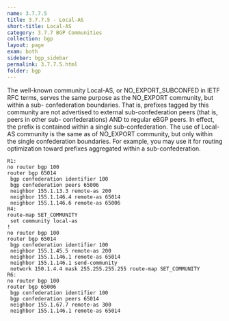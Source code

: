 ```yaml
---
name: 3.7.7.5
title: 3.7.7.5 - Local-AS
short-title: Local-AS
category: 3.7.7 BGP Communities
collection: bgp
layout: page
exam: both
sidebar: bgp_sidebar
permalink: 3.7.7.5.html
folder: bgp
---
```

The well-known community Local-AS, or NO_EXPORT_SUBCONFED in IETF RFC terms, serves the same purpose as the NO_EXPORT community, but within a sub- confederation boundaries. That is, prefixes tagged by this community are not advertised to external sub-confederation peers (that is, peers in other sub- confederations) AND to regular eBGP peers. In effect, the prefix is contained within a single sub-confederation. The use of Local-AS community is the same as of NO_EXPORT community, but only within the single confederation boundaries. For example, you may use it for routing optimization toward prefixes aggregated within a sub-confederation.
```
R1:
no router bgp 100
router bgp 65014
 bgp confederation identifier 100
 bgp confederation peers 65006
 neighbor 155.1.13.3 remote-as 200
 neighbor 155.1.146.4 remote-as 65014
 neighbor 155.1.146.6 remote-as 65006
R4:
route-map SET_COMMUNITY
 set community local-as
!
no router bgp 100
router bgp 65014
 bgp confederation identifier 100
 neighbor 155.1.45.5 remote-as 200
 neighbor 155.1.146.1 remote-as 65014
 neighbor 155.1.146.1 send-community
 network 150.1.4.4 mask 255.255.255.255 route-map SET_COMMUNITY
R6:
no router bgp 100
router bgp 65006
 bgp confederation identifier 100
 bgp confederation peers 65014
 neighbor 155.1.67.7 remote-as 300
 neighbor 155.1.146.1 remote-as 65014
```
